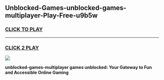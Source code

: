 
## Unblocked-Games-unblocked-games-multiplayer-Play-Free-u9b5w
<h3>
<a href="https://premium76.site?title=unblocked-games-multiplayer&ref=20A">CLICK TO PLAY</a></h3>
<hr>

<h3>
<a href="https://premium76.site?title=unblocked-games-multiplayer&ref=20A">CLICK 2 PLAY</a>
  
</h3>

<a href="https://premium76.site?title=unblocked-games-multiplayer&ref=20A"><img src="https://clearcache.store/games.png"></a>


**unblocked-games-multiplayer games unblocked: Your Gateway to Fun and Accessible Online Gaming**
